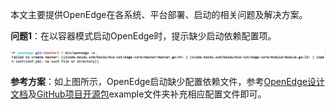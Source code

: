 本文主要提供OpenEdge在各系统、平台部署、启动的相关问题及解决方案。

**问题1**：在以容器模式启动OpenEdge时，提示缺少启动依赖配置项。

![图片](../images/quickstart/macos/docker-engine-conf-miss.png)

**参考方案**：如上图所示，OpenEdge启动缺少配置依赖文件，参考[OpenEdge设计文档](../overview/OpenEdge-design.md)及[GitHub项目开源包](https://github.com/baidu/openedge)example文件夹补充相应配置文件即可。